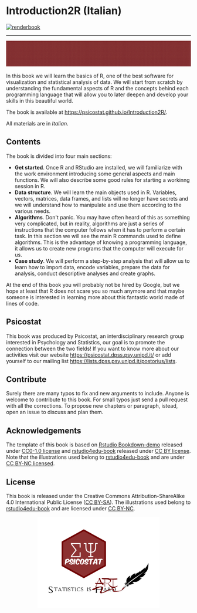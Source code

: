 # Introduction2R (Italian)

[![renderbook](https://github.com/psicostat/Introduction2R/actions/workflows/deploy_bookdown.yml/badge.svg)](https://github.com/psicostat/Introduction2R/actions/workflows/deploy_bookdown.yml)

<hr>

<img src="https://github.com/psicostat/Introduction2R/blob/master/images/banner.png" height="70px" width="100%">

In this book we will learn the basics of R, one of the best software for visualization and statistical analysis of data. We will start from scratch by understanding the fundamental aspects of R and the concepts behind each programming language that will allow you to later deepen and develop your skills in this beautiful world. 

The book is available at https://psicostat.github.io/Introduction2R/.

All materials are in *Italian*.

## Contents

The book is divided into four main sections:

- **Get started**. Once R and RStudio are installed, we will familiarize with the work environment introducing some general aspects and main functions. We will also describe some good rules for starting a workinng session in R.
- **Data structure**. We will learn the main objects used in R. Variables, vectors, matrices, data frames, and lists will no longer have secrets and we will understand how to manipulate and use them according to the various needs.
- **Algorithms**. Don't panic. You may have often heard of this as something very complicated, but in reality, algorithms are just a series of instructions that the computer follows when it has to perform a certain task. In this section we will see the main R commands used to define algorithms. This is the advantage of knowing a programming language, it allows us to create new programs that the computer will execute for us.
- **Case study**. We will perform a step-by-step analysis that will allow us to learn how to import data, encode variables, prepare the data for analysis, conduct descriptive analyses and create graphs.

At the end of this book you will probably not be hired by Google, but we hope at least that R does not scare you so much anymore and that maybe someone is interested in learning more about this fantastic world made of lines of code.

## Psicostat

This book was produced by Psicostat, an interdisciplinary research group interested in Psychology and Statistics, our goal is to promote the connection between the two fields! If you want to know more about our activities visit our website https://psicostat.dpss.psy.unipd.it/ or add yourself to our mailing list https://lists.dpss.psy.unipd.it/postorius/lists.

## Contribute

Surely there are many typos to fix and new arguments to include. Anyone is welcome to contribute to this book. For small typos just send a pull request with all the corrections. To propose new chapters or paragraph, istead, open an issue to discuss and plan them.

## Acknowledgements

The template of this book is based on [Rstudio Bookdown-demo](https://github.com/rstudio/bookdown-demo) released under [CC0-1.0 license](https://creativecommons.org/publicdomain/zero/1.0/) and [rstudio4edu-book](https://rstudio4edu.github.io/rstudio4edu-book/) released under [CC BY license](https://creativecommons.org/licenses/by/2.0/). Note that the illustrations used belong to [rstudio4edu-book](https://rstudio4edu.github.io/rstudio4edu-book/) and are under [CC BY-NC licensed](https://creativecommons.org/licenses/by-nc/2.0/).

## License

This book is released under the Creative Commons Attribution-ShareAlike 4.0 International Public License ([CC BY-SA](https://creativecommons.org/licenses/by-sa/4.0/legalcode)).
The illustrations used belong to [rstudio4edu-book](https://rstudio4edu.github.io/rstudio4edu-book/) and are licensed under [CC BY-NC](https://creativecommons.org/licenses/by-nc/2.0/).

<p align="center">
<img src="https://github.com/psicostat/Introduction2R/blob/master/images/logo_psicostat.png" height="250px" align= "center">
</p>
